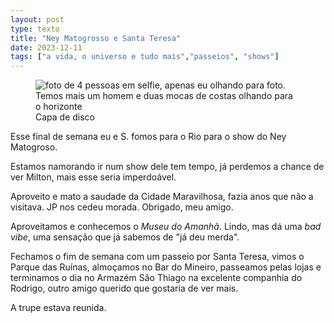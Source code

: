 ```yaml
---
layout: post
type: texto
title: "Ney Matogrosso e Santa Teresa"
date: 2023-12-11
tags: ["a vida, o universo e tudo mais","passeios", "shows"]
---
```

<figure class="foto-post">
    <img src="{{ site.baseurl }}/assets/fotos/2023/12/20231210_130924.jpg" alt="foto de 4 pessoas em selfie, apenas eu olhando para foto. Temos mais um homem e duas mocas de costas olhando para o horizonte" title="Podia ser uma capa de disco">
<figcaption>Capa de disco</figcaption>
</figure>
Esse final de semana eu e S. fomos para o Rio para o show do Ney Matogroso.  

Estamos namorando ir num show dele tem tempo, já perdemos a chance de ver Milton, mais esse seria imperdoável.  

Aproveito e mato a saudade da Cidade Maravilhosa, fazia anos que não a visitava. JP nos cedeu morada. Obrigado, meu amigo.  

Aproveitamos e conhecemos o *Museu do Amanhã*. Lindo, mas dá uma *bad vibe*, uma sensação que já sabemos de "já deu merda".  

Fechamos o fim de semana com um passeio por Santa Teresa, vimos o Parque das Ruínas, almoçamos no Bar do Mineiro, passeamos pelas lojas e terminamos o dia no Armazém São Thiago na excelente companhia do Rodrigo, outro amigo querido que gostaria de ver mais.

A trupe estava reunida.
